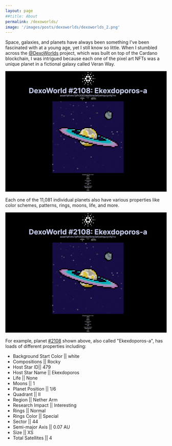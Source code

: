 ```yaml
---
layout: page
##title: About
permalink: /dexoworlds/
image: '/images/posts/dexoworlds/dexoworlds_2.png'
---
```

Space, galaxies, and planets have always been something I've been fascinated with at a young age, yet I still know so little. When I stumbled across the [@DexoWorlds](https://twitter.com/DexoWorlds) project, which was built on top of the Cardano blockchain, I was intrigued because each one of the pixel art NFTs was a unique planet in a fictional galaxy called Veran Way. 

![](/images/posts/dexoworlds/dexoworlds_3.png)

Each one of the 11,081 individual planets also have various properties like color schemes, patterns, rings, moons, life, and more. 

![](/images/posts/dexoworlds/dexoworlds_3.png)

For example, planet [#2108](https://pool.pm/862cd06c4504de6114a29e0b863751ee84ad455493d43aeeb727d896.DexoWorld2108) shown above, also called "Ekexdoporos-a", has loads of different properties including: 

- Background Start Color || white
- Compositions || Rocky 
- Host Star ID|| 479
- Host Star Name || Ekexdoporos
- Life || None
- Moons || 1
- Planet Position || 1/6
- Quadrant || II
- Region || Nether Arm
- Research Impact || Interesting
- Rings || Normal
- Rings Color || Special 
- Sector || 44
- Semi-major Axis || 0.07 AU
- Size || XS
- Total Satellites || 4





